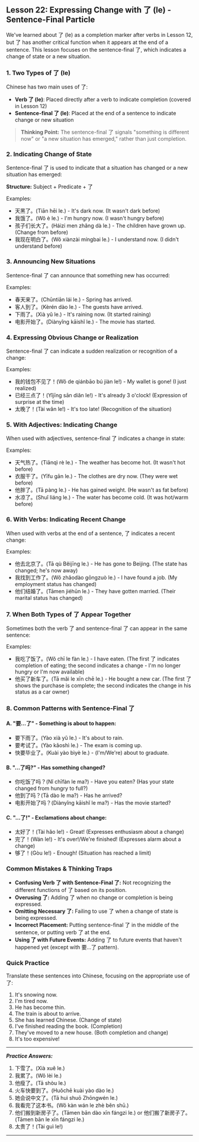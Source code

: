 ## Lesson 22: Expressing Change with 了 (le) - Sentence-Final Particle

We've learned about 了 (le) as a completion marker after verbs in Lesson 12, but 了 has another critical function when it appears at the end of a sentence. This lesson focuses on the sentence-final 了, which indicates a change of state or a new situation.

### 1. Two Types of 了 (le)

Chinese has two main uses of 了:

* **Verb 了 (le)**: Placed directly after a verb to indicate completion (covered in Lesson 12)
* **Sentence-final 了 (le)**: Placed at the end of a sentence to indicate change or new situation

> **Thinking Point:** The sentence-final 了 signals "something is different now" or "a new situation has emerged," rather than just completion.

### 2. Indicating Change of State

Sentence-final 了 is used to indicate that a situation has changed or a new situation has emerged:

**Structure:** Subject + Predicate + 了

Examples:
* 天黑了。(Tiān hēi le.) - It's dark now. (It wasn't dark before)
* 我饿了。(Wǒ è le.) - I'm hungry now. (I wasn't hungry before)
* 孩子们长大了。(Háizi men zhǎng dà le.) - The children have grown up. (Change from before)
* 我现在明白了。(Wǒ xiànzài míngbai le.) - I understand now. (I didn't understand before)

### 3. Announcing New Situations

Sentence-final 了 can announce that something new has occurred:

Examples:
* 春天来了。(Chūntiān lái le.) - Spring has arrived.
* 客人到了。(Kèrén dào le.) - The guests have arrived.
* 下雨了。(Xià yǔ le.) - It's raining now. (It started raining)
* 电影开始了。(Diànyǐng kāishǐ le.) - The movie has started.

### 4. Expressing Obvious Change or Realization

Sentence-final 了 can indicate a sudden realization or recognition of a change:

Examples:
* 我的钱包不见了！(Wǒ de qiánbāo bú jiàn le!) - My wallet is gone! (I just realized)
* 已经三点了！(Yǐjīng sān diǎn le!) - It's already 3 o'clock! (Expression of surprise at the time)
* 太晚了！(Tài wǎn le!) - It's too late! (Recognition of the situation)

### 5. With Adjectives: Indicating Change

When used with adjectives, sentence-final 了 indicates a change in state:

Examples:
* 天气热了。(Tiānqì rè le.) - The weather has become hot. (It wasn't hot before)
* 衣服干了。(Yīfu gān le.) - The clothes are dry now. (They were wet before)
* 他胖了。(Tā pàng le.) - He has gained weight. (He wasn't as fat before)
* 水凉了。(Shuǐ liáng le.) - The water has become cold. (It was hot/warm before)

### 6. With Verbs: Indicating Recent Change

When used with verbs at the end of a sentence, 了 indicates a recent change:

Examples:
* 他去北京了。(Tā qù Běijīng le.) - He has gone to Beijing. (The state has changed; he's now away)
* 我找到工作了。(Wǒ zhǎodào gōngzuò le.) - I have found a job. (My employment status has changed)
* 他们结婚了。(Tāmen jiéhūn le.) - They have gotten married. (Their marital status has changed)

### 7. When Both Types of 了 Appear Together

Sometimes both the verb 了 and sentence-final 了 can appear in the same sentence:

Examples:
* 我吃了饭了。(Wǒ chī le fàn le.) - I have eaten. (The first 了 indicates completion of eating; the second indicates a change - I'm no longer hungry or I'm now available)
* 他买了新车了。(Tā mǎi le xīn chē le.) - He bought a new car. (The first 了 shows the purchase is complete; the second indicates the change in his status as a car owner)

### 8. Common Patterns with Sentence-Final 了

#### A. "要...了" - Something is about to happen:

* 要下雨了。(Yào xià yǔ le.) - It's about to rain.
* 要考试了。(Yào kǎoshì le.) - The exam is coming up.
* 快要毕业了。(Kuài yào bìyè le.) - (I'm/We're) about to graduate.

#### B. "...了吗?" - Has something changed?

* 你吃饭了吗？(Nǐ chīfàn le ma?) - Have you eaten? (Has your state changed from hungry to full?)
* 他到了吗？(Tā dào le ma?) - Has he arrived?
* 电影开始了吗？(Diànyǐng kāishǐ le ma?) - Has the movie started?

#### C. "...了!" - Exclamations about change:

* 太好了！(Tài hǎo le!) - Great! (Expresses enthusiasm about a change)
* 完了！(Wán le!) - It's over!/We're finished! (Expresses alarm about a change)
* 够了！(Gòu le!) - Enough! (Situation has reached a limit)

### Common Mistakes & Thinking Traps

* **Confusing Verb 了 with Sentence-Final 了:** Not recognizing the different functions of 了 based on its position.
* **Overusing 了:** Adding 了 when no change or completion is being expressed.
* **Omitting Necessary 了:** Failing to use 了 when a change of state is being expressed.
* **Incorrect Placement:** Putting sentence-final 了 in the middle of the sentence, or putting verb 了 at the end.
* **Using 了 with Future Events:** Adding 了 to future events that haven't happened yet (except with 要...了 pattern).

### Quick Practice

Translate these sentences into Chinese, focusing on the appropriate use of 了:

1. It's snowing now.
2. I'm tired now.
3. He has become thin.
4. The train is about to arrive.
5. She has learned Chinese. (Change of state)
6. I've finished reading the book. (Completion)
7. They've moved to a new house. (Both completion and change)
8. It's too expensive!

---
***Practice Answers:***

1. 下雪了。(Xià xuě le.)
2. 我累了。(Wǒ lèi le.)
3. 他瘦了。(Tā shòu le.)
4. 火车快要到了。(Huǒchē kuài yào dào le.)
5. 她会说中文了。(Tā huì shuō Zhōngwén le.)
6. 我看完了这本书。(Wǒ kàn wán le zhè běn shū.)
7. 他们搬到新房子了。(Tāmen bān dào xīn fángzi le.) or 他们搬了新房子了。(Tāmen bān le xīn fángzi le.)
8. 太贵了！(Tài guì le!)

---
